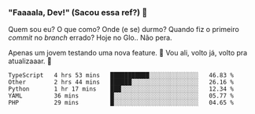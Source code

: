 ### "Faaaala, Dev!" (Sacou essa ref?) 👋

Quem sou eu? O que como? Onde (e se) durmo? Quando fiz o primeiro *commit* no *branch* errado?
Hoje no Glo.. Não pera.

Apenas um jovem testando uma nova feature. :musical_note: Vou ali, volto já, volto pra atualizaaar. :musical_note:

<!--
**Elyabe/Elyabe** is a ✨ _special_ ✨ repository because its `README.md` (this file) appears on your GitHub profile.

Here are some ideas to get you started:

- 🔭 I’m currently working on ...
- 🌱 I’m currently learning ...
- 👯 I’m looking to collaborate on ...
- 🤔 I’m looking for help with ...
- 💬 Ask me about ...
- 📫 How to reach me: ...
- 😄 Pronouns: ...
- ⚡ Fun fact: ...
-->

<!--START_SECTION:waka-->
```text
TypeScript   4 hrs 53 mins   ███████████░░░░░░░░░░░░░░   46.83 % 
Other        2 hrs 44 mins   ██████░░░░░░░░░░░░░░░░░░░   26.16 % 
Python       1 hr 17 mins    ███░░░░░░░░░░░░░░░░░░░░░░   12.34 % 
YAML         36 mins         █░░░░░░░░░░░░░░░░░░░░░░░░   05.77 % 
PHP          29 mins         █░░░░░░░░░░░░░░░░░░░░░░░░   04.65 %
```
<!--END_SECTION:waka-->

